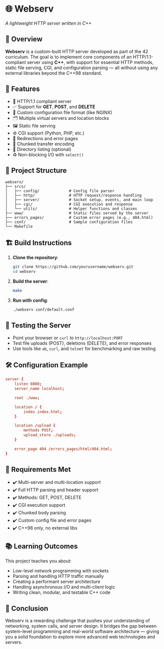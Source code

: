 # 🌐 Webserv
*A lightweight HTTP server written in C++*

## 🚀 Overview

**Webserv** is a custom-built HTTP server developed as part of the 42 curriculum. The goal is to implement core components of an HTTP/1.1-compliant server using **C++**, with support for essential HTTP methods, static file serving, CGI, and configuration parsing — all without using any external libraries beyond the C++98 standard.

## 🔧 Features

- 📡 HTTP/1.1 compliant server
- ✅ Support for **GET**, **POST**, and **DELETE**
- 🧾 Custom configuration file format (like NGINX)
- 🗂️ Multiple virtual servers and location blocks
- 🖼️ Static file serving
- ⚙️ CGI support (Python, PHP, etc.)
- 🔁 Redirections and error pages
- 💾 Chunked transfer encoding
- 📂 Directory listing (optional)
- ♻️ Non-blocking I/O with `select()`

## 🧠 Project Structure

```
webserv/
├── srcs/
│   ├── config/             # Config file parser
│   ├── http/               # HTTP request/response handling
│   ├── server/             # Socket setup, events, and main loop
│   ├── cgi/                # CGI execution and response
│   └── utils/              # Helper functions and classes
├── www/                    # Static files served by the server
├── errors_pages/           # Custom error pages (e.g., 404.html)
├── conf/                   # Sample configuration files
└── Makefile
```

## 🏗️ Build Instructions

1. **Clone the repository**:
   ```bash
   git clone https://github.com/yourusername/webserv.git
   cd webserv
   ```

2. **Build the server**:
   ```bash
   make
   ```

3. **Run with config**:
   ```bash
   ./webserv conf/default.conf
   ```

## 🧪 Testing the Server

- Point your browser or `curl` to `http://localhost:PORT`
- Test file uploads (POST), deletions (DELETE), and error responses
- Use tools like `ab`, `curl`, and `telnet` for benchmarking and raw testing

## 🛠 Configuration Example

```conf
server {
    listen 8080;
    server_name localhost;

    root ./www;

    location / {
        index index.html;
    }

    location /upload {
        methods POST;
        upload_store ./uploads;
    }

    error_page 404 /errors_pages/html/404.html;
}
```

## 📜 Requirements Met

- ✔️ Multi-server and multi-location support
- ✔️ Full HTTP parsing and header support
- ✔️ Methods: GET, POST, DELETE
- ✔️ CGI execution support
- ✔️ Chunked body parsing
- ✔️ Custom config file and error pages
- ✔️ C++98 only, no external libs

## 📚 Learning Outcomes

This project teaches you about:
- Low-level network programming with sockets
- Parsing and handling HTTP traffic manually
- Creating a performant server architecture
- Handling asynchronous I/O and multi-client logic
- Writing clean, modular, and testable C++ code

## 🏁 Conclusion

Webserv is a rewarding challenge that pushes your understanding of networking, system calls, and server design. It bridges the gap between system-level programming and real-world software architecture — giving you a solid foundation to explore more advanced web technologies and servers.

